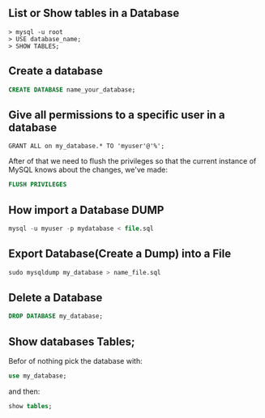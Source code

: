 ## List or Show tables in a Database
```
> mysql -u root 
> USE database_name;
> SHOW TABLES;
```
## Create a database

```sql
CREATE DATABASE name_your_database;
```

## Give all permissions to a specific user in a database

```slq
GRANT ALL on my_database.* TO 'myuser'@'%';
```
After of that we need to flush the privileges so that the current instance of MySQL knows about the changes, we've made:
```sql
FLUSH PRIVILEGES
```

## How import a Database DUMP

```sql
mysql -u myuser -p mydatabase < file.sql
```

## Export Database(Create a Dump) into a File
```sql
sudo mysqldump my_database > name_file.sql
```

## Delete a Database
```sql
DROP DATABASE my_database;
```

## Show databases Tables;
Befor of nothing pick the database with:
```sql
use my_database;
```
and then:

```sql
show tables;
```


